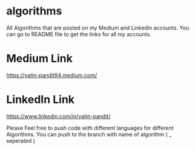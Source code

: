 # algorithms
All Algorithms that are posted on my Medium and Linkedin accounts. You can go to README file to get the links for all my accounts.

# Medium Link
https://yatin-pandit94.medium.com/

# LinkedIn Link
https://www.linkedin.com/in/yatin-pandit/


Please Feel free to push code with different languages for different Algorithms. You can push to the branch with name of algorithm ( _ seperated )


